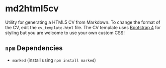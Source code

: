 # md2html5cv
Utility for generating a HTML5 CV from Markdown. To change the format of the CV, edit the `cv_template.html` file. 
The CV template uses [Bootstrap 4](https://getbootstrap.com/docs/4.0/getting-started/introduction/) for styling but you are welcome to use your own custom CSS!

## `npm` Dependencies
- `marked` (install using `npm install marked`)
